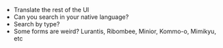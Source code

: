 - Translate the rest of the UI
- Can you search in your native language?
- Search by type?
- Some forms are weird? Lurantis, Ribombee, Minior, Kommo-o, Mimikyu, etc
